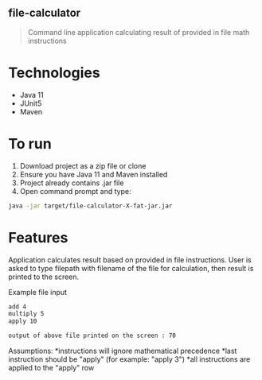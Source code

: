 ## file-calculator

> Command line application calculating result of provided in file math instructions

# Technologies
- Java 11
- JUnit5
- Maven

# To run
1. Download project as a zip file or clone
2. Ensure you have Java 11 and Maven installed 
3. Project already contains .jar file
3. Open command prompt and type:
```bash
java -jar target/file-calculator-X-fat-jar.jar
```
# Features

Application calculates result based on provided in file instructions.
User is asked to type filepath with filename of the file for calculation, then result is printed to the screen.

Example file input
```bash
add 4
multiply 5
apply 10
```
```bash
output of above file printed on the screen : 70
```
Assumptions:
*instructions will ignore mathematical precedence
*last instruction should be "apply" (for example: "apply 3")
*all instructions are applied to the "apply" row
